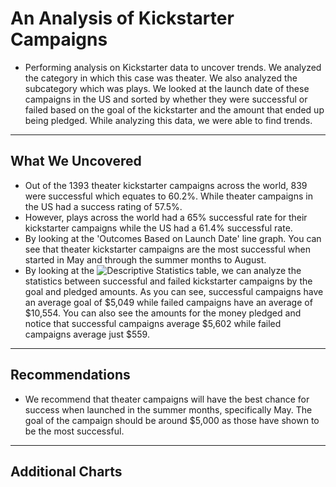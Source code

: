 # An Analysis of Kickstarter Campaigns
* Performing analysis on Kickstarter data to uncover trends. We analyzed the category in which this case was theater. We also analyzed the subcategory which was plays. We looked at the launch date of these campaigns in the US and sorted by whether they were successful or failed based on the goal of the kickstarter and the amount that ended up being pledged. While analyzing this data, we were able to find trends.
---
## What We Uncovered
* Out of the 1393 theater kickstarter campaigns across the world, 839 were successful which equates to 60.2%. While theater campaigns in the US had a success rating of 57.5%.
* However, plays across the world had a 65% successful rate for their kickstarter campaigns while the US had a 61.4% successful rate.
* By looking at the 'Outcomes Based on Launch Date' line graph. You can see that theater kickstarter campaigns are the most successful when started in May and through the summer months to August.
* By looking at the ![Descriptive Statistics](docs/Descriptive-Statistics.png) table, we can analyze the statistics between successful and failed kickstarter campaigns by the goal and pledged amounts. As you can see, successful campaigns have an average goal of $5,049 while failed campaigns have an average of $10,554. You can also see the amounts for the money pledged and notice that successful campaigns average $5,602 while failed campaigns average just $559.
---
## Recommendations
* We recommend that theater campaigns will have the best chance for success when launched in the summer months, specifically May. The goal of the campaign should be around $5,000 as those have shown to be the most successful.
---
## Additional Charts
